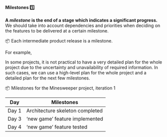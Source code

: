 <link rel="stylesheet" href="{{baseUrl}}/css/textbook.css">

<div class="website-content">

<div id="title">

#### Milestones :one:

</div>

<div id="body">

**A _milestone_ is the end of a stage which indicates a significant progress.** We should take into account dependencies and priorities when deciding on the features to be delivered at a certain milestone.

<tip-box> 

:package: Each intermediate product release is a milestone. 

</tip-box>
For example, 

In some projects, it is not practical to have a very detailed plan for the whole project due to the uncertainty and unavailability of required information. In such cases, we can use a high-level plan for the whole project and a detailed plan for the next few milestones.

<tip-box>

:package: Milestones for the Minesweeper project, iteration 1

| Day      | Milestones                        |
| -------- | --------------------------------- |
| Day 1    | Architecture skeleton completed   |
| Day 3    | ‘new game’ feature implemented    |
| Day 4    | ‘new game’ feature tested         |

</tip-box>

</div>

<div id="extras">
</div>

</div>
